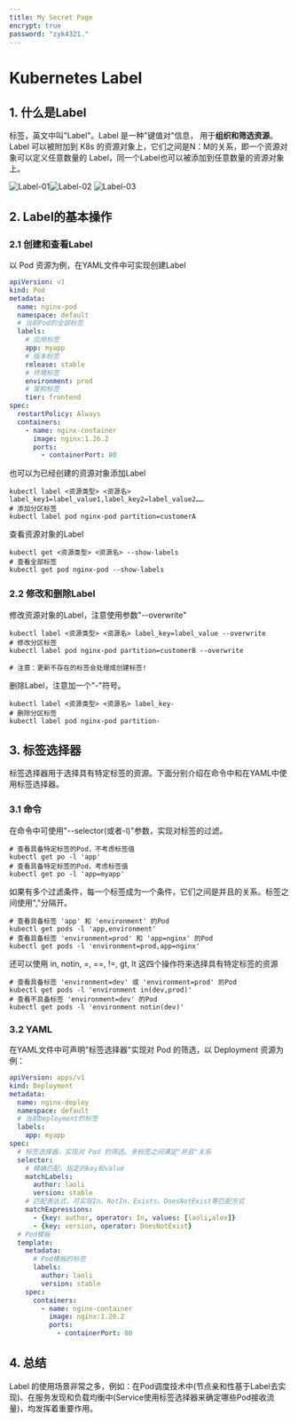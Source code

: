 ```yaml
---
title: My Secret Page
encrypt: true
password: "zyk4321."
---
```


# Kubernetes Label

## 1. 什么是Label

标签，英文中叫"Label"。Label 是一种"键值对"信息， 用于**组织和筛选资源**。Label 可以被附加到 K8s 的资源对象上，它们之间是N：M的关系，即一个资源对象可以定义任意数量的 Label，同一个Label也可以被添加到任意数量的资源对象上。

 ![Label-01](Label-01.png)![Label-02](Label-02.png) ![Label-03](Label-03.png)

## 2. Label的基本操作

### 2.1 创建和查看Label

以 Pod 资源为例，在YAML文件中可实现创建Label

~~~yaml
apiVersion: v1
kind: Pod
metadata:  
  name: nginx-pod
  namespace: default
  # 当前Pod的全部标签
  labels:
    # 应用标签
    app: myapp
    # 版本标签
    release: stable
    # 环境标签
    environment: prod
    # 架构标签
    tier: frontend
spec:  
  restartPolicy: Always  
  containers:    
    - name: nginx-container
      image: nginx:1.26.2
      ports: 
        - containerPort: 80
~~~

也可以为已经创建的资源对象添加Label

~~~shell
kubectl label <资源类型> <资源名> label_key1=label_value1,label_key2=label_value2……
# 添加分区标签
kubectl label pod nginx-pod partition=customerA
~~~

查看资源对象的Label

~~~shell
kubectl get <资源类型> <资源名> --show-labels
# 查看全部标签
kubectl get pod nginx-pod --show-labels
~~~

### 2.2 修改和删除Label

修改资源对象的Label，注意使用参数"--overwrite"

~~~shell
kubectl label <资源类型> <资源名> label_key=label_value --overwrite
# 修改分区标签
kubectl label pod nginx-pod partition=customerB --overwrite

# 注意：更新不存在的标签会处理成创建标签!
~~~

删除Label，注意加一个"-"符号。

~~~shell
kubectl label <资源类型> <资源名> label_key-
# 删除分区标签
kubectl label pod nginx-pod partition-
~~~

## 3. 标签选择器

标签选择器用于选择具有特定标签的资源。下面分别介绍在命令中和在YAML中使用标签选择器。

### 3.1 命令

在命令中可使用"--selector(或者-l)"参数，实现对标签的过滤。

~~~shell
# 查看具备特定标签的Pod，不考虑标签值
kubectl get po -l 'app'
# 查看具备特定标签的Pod，考虑标签值
kubectl get po -l 'app=myapp'
~~~

如果有多个过滤条件，每一个标签成为一个条件，它们之间是并且的关系。标签之间使用","分隔开。

~~~shell
# 查看具备标签 'app' 和 'environment' 的Pod
kubectl get pods -l 'app,environment'
# 查看具备标签 'environment=prod' 和 'app=nginx' 的Pod
kubectl get pods -l 'environment=prod,app=nginx'
~~~

还可以使用 in, notin, =, ==, !=, gt, lt 这四个操作符来选择具有特定标签的资源

~~~shell
# 查看具备标签 'environment=dev' 或 'environment=prod' 的Pod
kubectl get pods -l 'environment in(dev,prod)'
# 查看不具备标签 'environment=dev' 的Pod
kubectl get pods -l 'environment notin(dev)'
~~~

### 3.2 YAML

在YAML文件中可声明"标签选择器"实现对 Pod 的筛选，以 Deployment 资源为例：

~~~yaml
apiVersion: apps/v1
kind: Deployment
metadata:  
  name: nginx-deploy
  namespace: default
  # 当前Deployment的标签
  labels:
    app: myapp
spec:
  # 标签选择器，实现对 Pod 的筛选。多标签之间满足"并且"关系
  selector:
    # 精确匹配，指定的key和value
    matchLabels:
      author: laoli
      version: stable
    # 匹配表达式，可实现In、NotIn、Exists、DoesNotExist等匹配方式
    matchExpressions:
      - {key: author, operator: In, values: [laoli,alex]}
      - {key: version, operator: DoesNotExist}
  # Pod模板
  template: 
    metadata:
      # Pod模板的标签
      labels:
        author: laoli
        version: stable
    spec:
      containers:
        - name: nginx-container
          image: nginx:1.26.2
          ports: 
            - containerPort: 80 
~~~

## 4. 总结

Label 的使用场景非常之多，例如：在Pod调度技术中(节点亲和性基于Label去实现)、在服务发现和负载均衡中(Service使用标签选择器来确定哪些Pod接收流量)，均发挥着重要作用。
